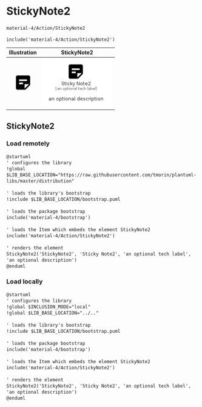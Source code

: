 # StickyNote2


```text
material-4/Action/StickyNote2
```

```text
include('material-4/Action/StickyNote2')
```



| Illustration | StickyNote2 |
| :---: | :---: |
| ![illustration for Illustration](../../material-4/Action/StickyNote2.png) | ![illustration for StickyNote2](../../material-4/Action/StickyNote2.Local.png) |




## StickyNote2

### Load remotely
```plantuml
@startuml
' configures the library
!global $LIB_BASE_LOCATION="https://raw.githubusercontent.com/tmorin/plantuml-libs/master/distribution"

' loads the library's bootstrap
!include $LIB_BASE_LOCATION/bootstrap.puml

' loads the package bootstrap
include('material-4/bootstrap')

' loads the Item which embeds the element StickyNote2
include('material-4/Action/StickyNote2')

' renders the element
StickyNote2('StickyNote2', 'Sticky Note2', 'an optional tech label', 'an optional description')
@enduml
```

### Load locally
```plantuml
@startuml
' configures the library
!global $INCLUSION_MODE="local"
!global $LIB_BASE_LOCATION="../.."

' loads the library's bootstrap
!include $LIB_BASE_LOCATION/bootstrap.puml

' loads the package bootstrap
include('material-4/bootstrap')

' loads the Item which embeds the element StickyNote2
include('material-4/Action/StickyNote2')

' renders the element
StickyNote2('StickyNote2', 'Sticky Note2', 'an optional tech label', 'an optional description')
@enduml
```

